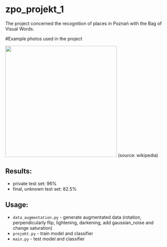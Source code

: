 # zpo_projekt_1

The project concerned the recognition of places in Poznań with the Bag of Visual Words.

#Example photos used in the project 

<img src="https://pl.wikipedia.org/wiki/Okr%C4%85glak_w_Poznaniu#/media/Plik:POL_Pozna%C5%84_Okr%C4%85glak.jpg" width="350">
(source: wikipedia)

## Results:
- private test set: 96%
- final, unknown test set: 82.5%

## Usage:
- `data_augmentation.py` - generate augmentated data (rotation, perpendicularly flip, lightening, darkening, add gaussian_noise and change saturation)
- `projekt.py` - train model and classifier 
- `main.py` - test model and classifier 






